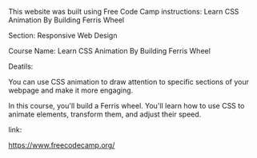 
This website was built using Free Code Camp instructions: Learn CSS Animation By Building Ferris Wheel

Section: Responsive Web Design 

Course Name: Learn CSS Animation By Building Ferris Wheel

Deatils:

You can use CSS animation to draw attention to specific sections of your webpage and make it more engaging.

In this course, you'll build a Ferris wheel. You'll learn how to use CSS to animate elements, transform them, and adjust their speed.

link:

https://www.freecodecamp.org/


